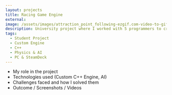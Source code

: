 ```yaml
---
layout: projects
title: Racing Game Engine
external:
image: /assets/images/attraction_point_following-ezgif.com-video-to-gif-converter.gif
description: University project where I worked with 5 programmers to create a racing game engine. I was responsible for AI behaviour of the cars on the track. The engine runs on PC and SteamDeck, made in 8 weeks.
tags:
  - Student Project
  - Custom Engine
  - C++
  - Physics & AI
  - PC & SteamDeck
---
```


<p>
  <ul>
    <li>My role in the project</li>
    <li>Technologies used (Custom C++ Engine, AI)</li>
    <li>Challenges faced and how I solved them</li>
    <li>Outcome / Screenshots / Videos</li>
  </ul>
</p>